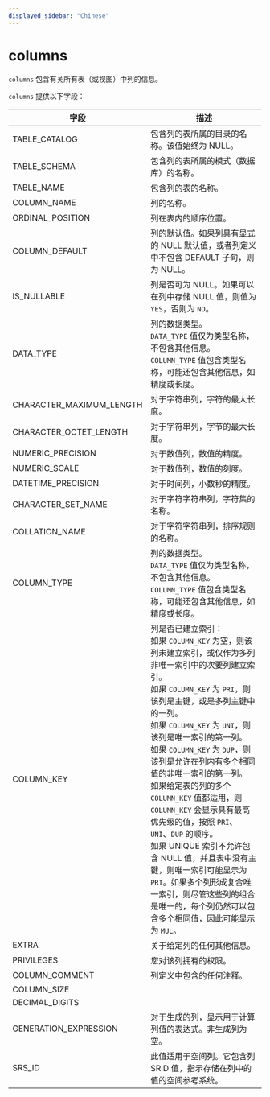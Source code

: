 ```yaml
---
displayed_sidebar: "Chinese"
---
```


# columns

`columns` 包含有关所有表（或视图）中列的信息。

`columns` 提供以下字段：

| 字段                     | 描述                                                         |
| ------------------------ | ------------------------------------------------------------ |
| TABLE_CATALOG            | 包含列的表所属的目录的名称。该值始终为 NULL。                |
| TABLE_SCHEMA             | 包含列的表所属的模式（数据库）的名称。                       |
| TABLE_NAME               | 包含列的表的名称。                                           |
| COLUMN_NAME              | 列的名称。                                                   |
| ORDINAL_POSITION         | 列在表内的顺序位置。                                         |
| COLUMN_DEFAULT           | 列的默认值。如果列具有显式的 NULL 默认值，或者列定义中不包含 DEFAULT 子句，则为 NULL。 |
| IS_NULLABLE              | 列是否可为 NULL。如果可以在列中存储 NULL 值，则值为 `YES`，否则为 `NO`。 |
| DATA_TYPE                | 列的数据类型。<br />`DATA_TYPE` 值仅为类型名称，不包含其他信息。`COLUMN_TYPE` 值包含类型名称，可能还包含其他信息，如精度或长度。 |
| CHARACTER_MAXIMUM_LENGTH | 对于字符串列，字符的最大长度。                               |
| CHARACTER_OCTET_LENGTH   | 对于字符串列，字节的最大长度。                               |
| NUMERIC_PRECISION        | 对于数值列，数值的精度。                                     |
| NUMERIC_SCALE            | 对于数值列，数值的刻度。                                     |
| DATETIME_PRECISION       | 对于时间列，小数秒的精度。                                   |
| CHARACTER_SET_NAME       | 对于字符字符串列，字符集的名称。                             |
| COLLATION_NAME           | 对于字符字符串列，排序规则的名称。                           |
| COLUMN_TYPE              | 列的数据类型。<br />`DATA_TYPE` 值仅为类型名称，不包含其他信息。`COLUMN_TYPE` 值包含类型名称，可能还包含其他信息，如精度或长度。 |
| COLUMN_KEY               | 列是否已建立索引：<br />如果 `COLUMN_KEY` 为空，则该列未建立索引，或仅作为多列非唯一索引中的次要列建立索引。<br />如果 `COLUMN_KEY` 为 `PRI`，则该列是主键，或是多列主键中的一列。<br />如果 `COLUMN_KEY` 为 `UNI`，则该列是唯一索引的第一列。<br />如果 `COLUMN_KEY` 为 `DUP`，则该列是允许在列内有多个相同值的非唯一索引的第一列。<br />如果给定表的列的多个 `COLUMN_KEY` 值都适用，则 `COLUMN_KEY` 会显示具有最高优先级的值，按照 `PRI`、`UNI`、`DUP` 的顺序。<br />如果 UNIQUE 索引不允许包含 NULL 值，并且表中没有主键，则唯一索引可能显示为 `PRI`。如果多个列形成复合唯一索引，则尽管这些列的组合是唯一的，每个列仍然可以包含多个相同值，因此可能显示为 `MUL`。 |
| EXTRA                    | 关于给定列的任何其他信息。                                   |
| PRIVILEGES               | 您对该列拥有的权限。                                         |
| COLUMN_COMMENT           | 列定义中包含的任何注释。                                     |
| COLUMN_SIZE              |                                                              |
| DECIMAL_DIGITS           |                                                              |
| GENERATION_EXPRESSION    | 对于生成的列，显示用于计算列值的表达式。非生成列为空。       |
| SRS_ID                   | 此值适用于空间列。它包含列 SRID 值，指示存储在列中的值的空间参考系统。 |
